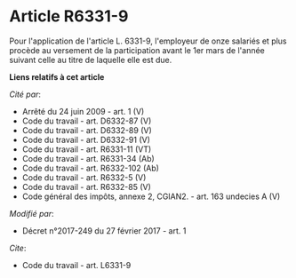 # Article R6331-9

Pour l'application de l'article L. 6331-9, l'employeur de onze salariés et plus procède au versement de la participation
avant le 1er mars de l'année suivant celle au titre de laquelle elle est due.

**Liens relatifs à cet article**

_Cité par_:

  - Arrêté du 24 juin 2009 - art. 1 (V)
  - Code du travail - art. D6332-87 (V)
  - Code du travail - art. D6332-89 (V)
  - Code du travail - art. D6332-91 (V)
  - Code du travail - art. R6331-11 (VT)
  - Code du travail - art. R6331-34 (Ab)
  - Code du travail - art. R6332-102 (Ab)
  - Code du travail - art. R6332-5 (V)
  - Code du travail - art. R6332-85 (V)
  - Code général des impôts, annexe 2, CGIAN2. - art. 163 undecies A (V)

_Modifié par_:

  - Décret n°2017-249 du 27 février 2017 - art. 1

_Cite_:

  - Code du travail - art. L6331-9
